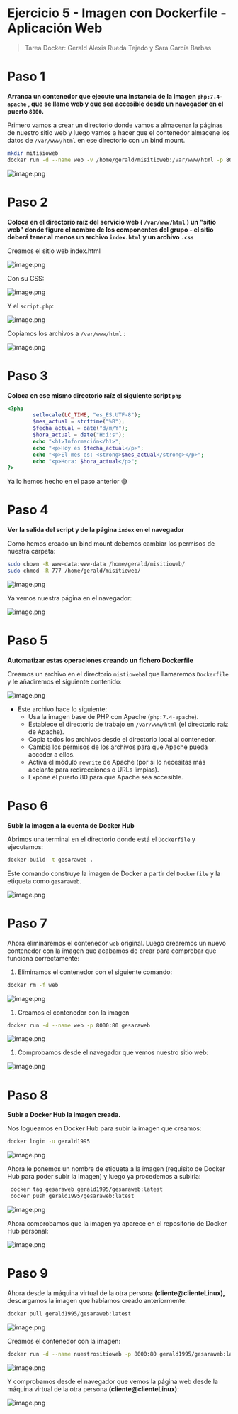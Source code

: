# Ejercicio 5 - Imagen con Dockerfile - Aplicación Web

> Tarea Docker: Gerald Alexis Rueda Tejedo y Sara García Barbas
> 

# Paso 1

**Arranca un contenedor que ejecute una instancia de la imagen `php:7.4-apache` , que se
llame web y que sea accesible desde un navegador en el puerto `8000`.**

Primero vamos a crear un directorio donde vamos a almacenar la páginas de nuestro sitio web y luego vamos a hacer que el contenedor almacene los datos de `/var/www/html` en ese directorio con un bind mount.

```bash
mkdir mitisioweb
docker run -d --name web -v /home/gerald/misitioweb:/var/www/html -p 8000:80 php:7.4-apache
```

![image.png](image.png)

# Paso 2

**Coloca en el directorio raíz del servicio web ( `/var/www/html` ) un "sitio web" donde figure
el nombre de los componentes del grupo - el sitio deberá tener al menos un archivo
`index.html` y un archivo `.css`**

Creamos el sitio web index.html

![image.png](image%201.png)

Con su CSS:

![image.png](image%202.png)

Y el `script.php`:

![image.png](image%203.png)

Copiamos los archivos a `/var/www/html` :

![image.png](image%204.png)

# Paso 3

**Coloca en ese mismo directorio raíz el siguiente script `php`**

```php
<?php
		setlocale(LC_TIME, "es_ES.UTF-8");
		$mes_actual = strftime("%B");
		$fecha_actual = date("d/m/Y");
		$hora_actual = date("H:i:s");
		echo "<h1>Información</h1>";
		echo "<p>Hoy es $fecha_actual</p>";
		echo "<p>El mes es: <strong>$mes_actual</strong></p>";
		echo "<p>Hora: $hora_actual</p>";
?>
```

Ya lo hemos hecho en el paso anterior 😅

# Paso 4

**Ver la salida del script y de la página `index` en el navegador**

Como hemos creado un bind mount debemos cambiar los permisos de nuestra carpeta:

```bash
sudo chown -R www-data:www-data /home/gerald/misitioweb/
sudo chmod -R 777 /home/gerald/misitioweb/
```

![image.png](image%205.png)

Ya vemos nuestra página en el navegador:

![image.png](image%206.png)

# Paso 5

**Automatizar estas operaciones creando un fichero Dockerfile**

Creamos un archivo en el directorio `mistioweb`al que llamaremos `Dockerfile` y le añadiremos el siguiente contenido:

![image.png](image%207.png)

- Este archivo hace lo siguiente:
    - Usa la imagen base de PHP con Apache (`php:7.4-apache`).
    - Establece el directorio de trabajo en `/var/www/html` (el directorio raíz de Apache).
    - Copia todos los archivos desde el directorio local al contenedor.
    - Cambia los permisos de los archivos para que Apache pueda acceder a ellos.
    - Activa el módulo `rewrite` de Apache (por si lo necesitas más adelante para redirecciones o URLs limpias).
    - Expone el puerto 80 para que Apache sea accesible.

# Paso 6

**Subir la imagen a la cuenta de Docker Hub**

Abrimos una terminal en el directorio donde está el `Dockerfile` y ejecutamos:

```bash
docker build -t gesaraweb .
```

Este comando construye la imagen de Docker a partir del `Dockerfile` y la etiqueta como `gesaraweb`.

![image.png](image%208.png)

# Paso 7

Ahora eliminaremos el contenedor `web` original. Luego crearemos un nuevo contenedor con la imagen que acabamos de crear para comprobar que funciona correctamente:

1. Eliminamos el contenedor con el siguiente comando:

```bash
docker rm -f web
```

![image.png](image%209.png)

1. Creamos el contenedor con la imagen

```bash
docker run -d --name web -p 8000:80 gesaraweb
```

![image.png](image%2010.png)

1. Comprobamos desde el navegador que vemos nuestro sitio web:

![image.png](image%2011.png)

# Paso 8

**Subir a Docker Hub la imagen creada.**

Nos logueamos en Docker Hub para subir la imagen que creamos:

```bash
docker login -u gerald1995
```

![image.png](image%2012.png)

Ahora le ponemos un nombre de etiqueta a la imagen (requisito de Docker Hub para poder subir la imagen) y luego ya procedemos a subirla:

```bash
 docker tag gesaraweb gerald1995/gesaraweb:latest
 docker push gerald1995/gesaraweb:latest
```

![image.png](image%2013.png)

Ahora comprobamos que la imagen ya aparece en el repositorio de Docker Hub personal:

![image.png](image%2014.png)

# Paso 9

Ahora desde la máquina virtual de la otra persona **(cliente@clienteLinux),** descargamos la imagen que habíamos creado anteriormente:

```bash
docker pull gerald1995/gesaraweb:latest
```

![image.png](image%2015.png)

Creamos el contenedor con la imagen:

```bash
docker run -d --name nuestrositioweb -p 8000:80 gerald1995/gesaraweb:latest
```

![image.png](image%2016.png)

Y comprobamos desde el navegador que vemos la página web desde la máquina virtual de la otra persona **(cliente@clienteLinux)**:

![image.png](image%2017.png)